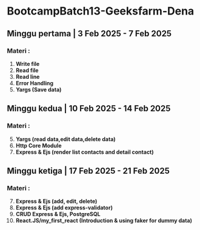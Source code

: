 # BootcampBatch13-Geeksfarm-Dena

## Minggu pertama | 3 Feb 2025 - 7 Feb 2025

### Materi :

1.  **Write file**
2.  **Read file**
3.  **Read line**
4.  **Error Handling**
5.  **Yargs (Save data)**

## Minggu kedua | 10 Feb 2025 - 14 Feb 2025

### Materi :

5.  **Yargs (read data,edit data,delete data)**
6.  **Http Core Module**
7.  **Express & Ejs (render list contacts and detail contact)**

## Minggu ketiga | 17 Feb 2025 - 21 Feb 2025

### Materi :

7.  **Express & Ejs (add, edit, delete)**
8.  **Express & Ejs (add express-validator)**
9.  **CRUD Express & Ejs, PostgreSQL**
10. **React.JS/my_first_react (Introduction & using faker for dummy data)**
